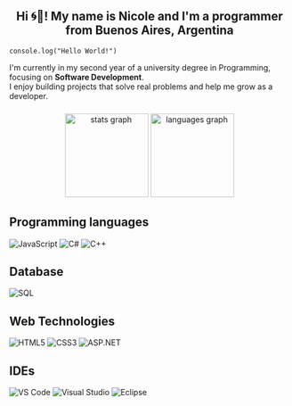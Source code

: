 <h2 align="center">Hi 🌀👾! My name is Nicole and I'm a programmer from Buenos Aires, Argentina</h2>

`console.log("Hello World!")`

I'm currently in my second year of a university degree in Programming, focusing on **Software Development**.  
I enjoy building projects that solve real problems and help me grow as a developer.
###

<div align="center">
  <img src="https://github-readme-stats.vercel.app/api?username=nky01&hide_title=false&hide_rank=false&show_icons=true&include_all_commits=true&count_private=true&disable_animations=false&theme=dracula&locale=en&hide_border=false" height="150" alt="stats graph"  />
  <img src="https://github-readme-stats.vercel.app/api/top-langs?username=nky01&locale=en&hide_title=false&layout=compact&card_width=320&langs_count=5&theme=dracula&hide_border=false" height="150" alt="languages graph"  />
</div>

###


## Programming languages
<div align="left">
  <img src="https://img.shields.io/badge/JavaScript-323330?style=for-the-badge&logo=javascript&logoColor=F7DF1E" alt="JavaScript"/>
  <img src="https://img.shields.io/badge/C%23-239120?style=for-the-badge&logo=c-sharp&logoColor=FFFFFF" alt="C#"/>
  <img src="https://img.shields.io/badge/C%2B%2B-00599C?style=for-the-badge&logo=c%2B%2B&logoColor=FFFFFF" alt="C++"/>
</div>

## Database
<div align="left">
  <img src="https://img.shields.io/badge/SQL-4479A1?style=for-the-badge&logo=mysql&logoColor=FFFFFF" alt="SQL"/>
</div>

## Web Technologies
<div align="left">
  <img src="https://img.shields.io/badge/HTML5-E34F26?style=for-the-badge&logo=html5&logoColor=FFFFFF" alt="HTML5"/>
  <img src="https://img.shields.io/badge/CSS3-1572B6?style=for-the-badge&logo=css3&logoColor=FFFFFF" alt="CSS3"/>
  <img src="https://img.shields.io/badge/ASP.NET-512BD4?style=for-the-badge&logo=dot-net&logoColor=FFFFFF" alt="ASP.NET"/>
</div>

## IDEs
<div align="left">
  <img src="https://img.shields.io/badge/Visual_Studio_Code-007ACC?style=for-the-badge&logo=visual-studio-code&logoColor=FFFFFF" alt="VS Code"/>
  <img src="https://img.shields.io/badge/Visual_Studio-5C2D91?style=for-the-badge&logo=visual-studio&logoColor=FFFFFF" alt="Visual Studio"/>
  <img src="https://img.shields.io/badge/Eclipse-2C2255?style=for-the-badge&logo=eclipse&logoColor=FFFFFF" alt="Eclipse"/>
</div>

